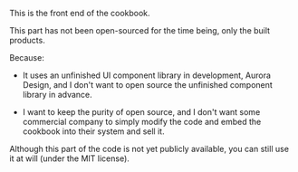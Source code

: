 This is the front end of the cookbook.

This part has not been open-sourced for the time being, only the built products.

Because:

- It uses an unfinished UI component library in development, Aurora Design, and I don't want to open source the unfinished component library in advance.

- I want to keep the purity of open source, and I don't want some commercial company to simply modify the code and embed the cookbook into their system and sell it.

Although this part of the code is not yet publicly available, you can still use it at will (under the MIT license).
